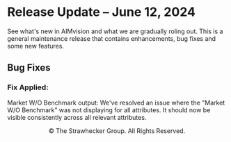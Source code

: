 
# Release Update – June 12, 2024

See what's new in AIMvision and what we are gradually roling out.
This is a general maintenance release that contains enhancements, bug fixes and some new features. 


<!-- ## New Features & Enhancements

### Home Page Refresh: 
We've revitalized the home page with a fresh look.
Two new portfolio makeup charts have been added, offering deeper insights into portfolio compositions.

### Enhanced User Onboarding: 
New users will now find universal queries automatically added to their accounts, facilitating a smoother start.

### Dropdown Tooltips Enhancement: 
Our dropdown menus have been updated to show selected items in the tooltips, enhancing clarity and user experience. -->

## Bug Fixes

### Fix Applied:

Market W/O Benchmark output: We've resolved an issue where the "Market W/O Benchmark" was not displaying for all attributes. It should now be visible consistently across all relevant attributes.


<footer><p style='text-align:center'>© The Strawhecker Group. All Rights Reserved.</p></footer>
